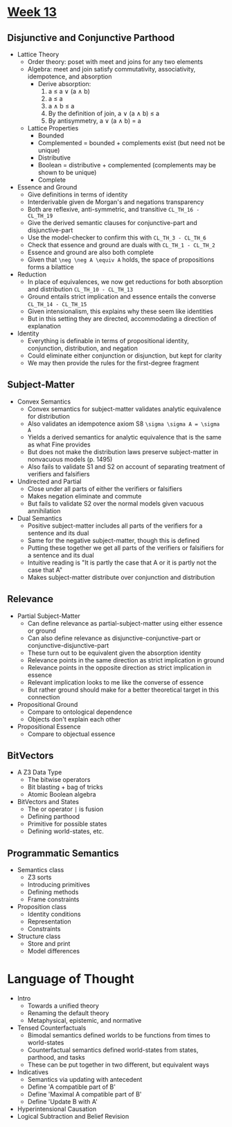 # [Week 13](https://github.com/benbrastmckie/ModalHistoryPrivate?tab=readme-ov-file#module-4-constitutive-explanation)

## Disjunctive and Conjunctive Parthood

- Lattice Theory
  - Order theory: poset with meet and joins for any two elements
  - Algebra: meet and join satisfy commutativity, associativity, idempotence, and absorption
    - Derive absorption:
      1. a ≤ a ∨ (a ∧ b)
      2. a ≤ a
      3. a ∧ b ≤ a
      4. By the definition of join, a ∨ (a ∧ b) ≤ a
      5. By antisymmetry, a ∨ (a ∧ b) = a
  - Lattice Properties
    - Bounded
    - Complemented = bounded + complements exist (but need not be unique)
    - Distributive
    - Boolean = distributive + complemented (complements may be shown to be unique)
    - Complete
- Essence and Ground
  - Give definitions in terms of identity
  - Interderivable given de Morgan's and negations transparency
  - Both are reflexive, anti-symmetric, and transitive `CL_TH_16 - CL_TH_19`
  - Give the derived semantic clauses for conjunctive-part and disjunctive-part
  - Use the model-checker to confirm this with `CL_TH_3 - CL_TH_6`
  - Check that essence and ground are duals with `CL_TH_1 - CL_TH_2`
  - Essence and ground are also both complete
  - Given that `\neg \neg A \equiv A` holds, the space of propositions forms a bilattice
- Reduction
  - In place of equivalences, we now get reductions for both absorption and distribution `CL_TH_10 - CL_TH_13`
  - Ground entails strict implication and essence entails the converse `CL_TH_14 - CL_TH_15`
  - Given intensionalism, this explains why these seem like identities
  - But in this setting they are directed, accommodating a direction of explanation
- Identity
  - Everything is definable in terms of propositional identity, conjunction, distribution, and negation
  - Could eliminate either conjunction or disjunction, but kept for clarity
  - We may then provide the rules for the first-degree fragment

## Subject-Matter  

- Convex Semantics
  - Convex semantics for subject-matter validates analytic equivalence for distribution
  - Also validates an idempotence axiom S8 `\sigma \sigma A = \sigma A`
  - Yields a derived semantics for analytic equivalence that is the same as what Fine provides
  - But does not make the distribution laws preserve subject-matter in nonvacuous models (p. 1495)
  - Also fails to validate S1 and S2 on account of separating treatment of verifiers and falsifiers
- Undirected and Partial
  - Close under all parts of either the verifiers or falsifiers
  - Makes negation eliminate and commute
  - But fails to validate S2 over the normal models given vacuous annihilation
- Dual Semantics
  - Positive subject-matter includes all parts of the verifiers for a sentence and its dual 
  - Same for the negative subject-matter, though this is defined
  - Putting these together we get all parts of the verifiers or falsifiers for a sentence and its dual
  - Intuitive reading is "It is partly the case that A or it is partly not the case that A"
  - Makes subject-matter distribute over conjunction and distribution

## Relevance  

- Partial Subject-Matter
  - Can define relevance as partial-subject-matter using either essence or ground
  - Can also define relevance as disjunctive-conjunctive-part or conjunctive-disjunctive-part
  - These turn out to be equivalent given the absorption identity
  - Relevance points in the same direction as strict implication in ground
  - Relevance points in the opposite direction as strict implication in essence
  - Relevant implication looks to me like the converse of essence
  - But rather ground should make for a better theoretical target in this connection
- Propositional Ground
  - Compare to ontological dependence
  - Objects don't explain each other
- Propositional Essence
  - Compare to objectual essence

## BitVectors  

- A Z3 Data Type
  - The bitwise operators
  - Bit blasting + bag of tricks
  - Atomic Boolean algebra
- BitVectors and States
  - The or operator `|` is fusion
  - Defining parthood
  - Primitive for possible states
  - Defining world-states, etc.

## Programmatic Semantics

- Semantics class
  - Z3 sorts
  - Introducing primitives
  - Defining methods
  - Frame constraints
- Proposition class
  - Identity conditions
  - Representation
  - Constraints
- Structure class
  - Store and print
  - Model differences

# Language of Thought

- Intro
  - Towards a unified theory 
  - Renaming the default theory
  - Metaphysical, epistemic, and normative
- Tensed Counterfactuals
  - Bimodal semantics defined worlds to be functions from times to world-states
  - Counterfactual semantics defined world-states from states, parthood, and tasks
  - These can be put together in two different, but equivalent ways
- Indicatives
  - Semantics via updating with antecedent
  - Define 'A compatible part of B'
  - Define 'Maximal A compatible part of B'
  - Define 'Update B with A'
- Hyperintensional Causation
- Logical Subtraction and Belief Revision